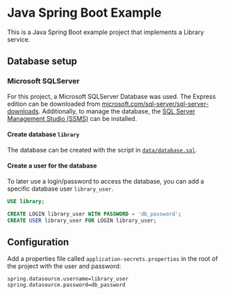 # Java Spring Boot Example

This is a Java Spring Boot example project that implements a Library service.

## Database setup

### Microsoft SQLServer

For this project, a Microsoft SQLServer Database was used. The Express edition can be downloaded from [microsoft.com/sql-server/sql-server-downloads](https://www.microsoft.com/en-us/sql-server/sql-server-downloads). Additionally, to manage the database, the [SQL Server Management Studio (SSMS)](https://learn.microsoft.com/en-us/sql/ssms/download-sql-server-management-studio-ssms?view=sql-server-ver16&redirectedfrom=MSDN#download-ssms) can be installed.

#### Create database `library`

The database can be created with the script in [`data/database.sql`](data/database.sql).

#### Create a user for the database

To later use a login/password to access the database, you can add a specific database user `library_user`.

```sql
USE library;

CREATE LOGIN library_user WITH PASSWORD = 'db_password';
CREATE USER library_user FOR LOGIN library_user;
```

## Configuration

Add a properties file called `application-secrets.properties` in the root of the project with the user and password:

```
spring.datasource.username=library_user
spring.datasource.password=db_password
```
